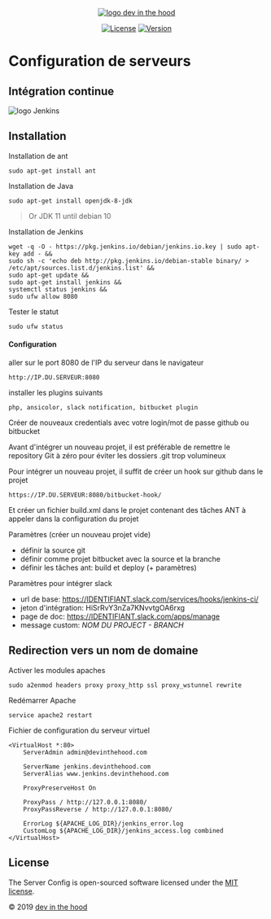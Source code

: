 <p align="center">
    <a href="https://devinthehood.com"><img src="https://github.com/jul6art/slim-skeleton/blob/master/assets/img/logo.png?raw=true" alt="logo dev in the hood"></a>
</p>

<p align="center">
    <a href="https://opensource.org/licenses/MIT" target="_blank"><img src="https://img.shields.io/badge/License-MIT-yellow.svg" alt="License"></a>
    <a href="https://github.com/jul6art/server-config" target="_blank"><img src="https://img.shields.io/static/v1?label=stable&message=v1&color=success" alt="Version"></a>
</p>

Configuration de serveurs
=========================
Intégration continue
--------------------

![logo Jenkins](https://wiki.jenkins.io/download/attachments/2916393/logo.png?version=1&modificationDate=1302753947000&api=v2 "logo jenkins")

Installation
------------

Installation de ant
```shell
sudo apt-get install ant
```
    
Installation de Java

```shell
sudo apt-get install openjdk-8-jdk
```
> Or JDK 11 until debian 10
    
Installation de Jenkins

```shell
wget -q -O - https://pkg.jenkins.io/debian/jenkins.io.key | sudo apt-key add - &&
sudo sh -c 'echo deb http://pkg.jenkins.io/debian-stable binary/ > /etc/apt/sources.list.d/jenkins.list' &&
sudo apt-get update &&
sudo apt-get install jenkins &&
systemctl status jenkins &&
sudo ufw allow 8080
```
    
Tester le statut

```shell
sudo ufw status
```

#### Configuration
aller sur le port 8080 de l'IP du serveur dans le navigateur

    http://IP.DU.SERVEUR:8080
    
installer les plugins suivants

    php, ansicolor, slack notification, bitbucket plugin
    
Créer de nouveaux credentials avec votre login/mot de passe github ou bitbucket
    
Avant d'intégrer un nouveau projet, il est préférable de remettre le repository Git à zéro pour éviter les dossiers .git trop volumineux

Pour intégrer un nouveau projet, il suffit de créer un hook sur github dans le projet

    https://IP.DU.SERVEUR:8080/bitbucket-hook/
    
Et créer un fichier build.xml dans le projet contenant des tâches ANT à appeler dans la configuration du projet

Paramètres (créer un nouveau projet vide)

* définir la source git
* définir comme projet bitbucket avec la source et la branche
* définir les tâches ant: build et deploy (+ paramètres)

Paramètres pour intégrer slack

* url de base: https://IDENTIFIANT.slack.com/services/hooks/jenkins-ci/
* jeton d'intégration: HiSrRvY3nZa7KNvvtgOA6rxg
* page de doc: https://IDENTIFIANT.slack.com/apps/manage
* message custom: *NOM DU PROJECT - BRANCH*
    
Redirection vers un nom de domaine
----------------------------------
Activer les modules apaches

```shell
sudo a2enmod headers proxy proxy_http ssl proxy_wstunnel rewrite
```
    
Redémarrer Apache

```shell
service apache2 restart
```
    
Fichier de configuration du serveur virtuel

```apacheconfig
<VirtualHost *:80>
    ServerAdmin admin@devinthehood.com

    ServerName jenkins.devinthehood.com
    ServerAlias www.jenkins.devinthehood.com

    ProxyPreserveHost On
    
    ProxyPass / http://127.0.0.1:8080/
    ProxyPassReverse / http://127.0.0.1:8080/

    ErrorLog ${APACHE_LOG_DIR}/jenkins_error.log
    CustomLog ${APACHE_LOG_DIR}/jenkins_access.log combined
</VirtualHost>
```
   

License
-------

The Server Config is open-sourced software licensed under the [MIT license](https://opensource.org/licenses/MIT).

&copy; 2019 [dev in the hood](https://devinthehood.com)
